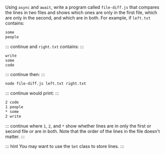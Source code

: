 Using `async` and `await`,
write a program called `file-diff.js`
that compares the lines in two files
and shows which ones are only in the first file,
which are only in the second,
and which are in both.
For example,
if `left.txt` contains:

```txt
some
people
```

::: continue
and `right.txt` contains:
:::

```txt
write
some
code
```

::: continue
then:
:::

```sh
node file-diff.js left.txt right.txt
```

::: continue
would print:
:::

```txt
2 code
1 people
* some
2 write
```

::: continue
where `1`, `2`, and `*` show whether lines are in only the first or second file
or are in both.
Note that the order of the lines in the file doesn't matter.
:::

::: hint
You may want to use the `Set` class to store lines.
:::
